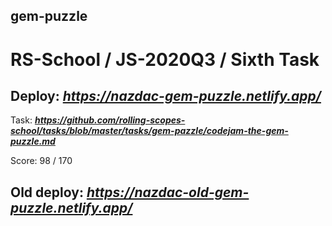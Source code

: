 ## gem-puzzle

# RS-School / JS-2020Q3 / Sixth Task

## Deploy:   ***https://nazdac-gem-puzzle.netlify.app/***


Task: ***https://github.com/rolling-scopes-school/tasks/blob/master/tasks/gem-pazzle/codejam-the-gem-puzzle.md***


Score: 98 / 170

## Old deploy: ***https://nazdac-old-gem-puzzle.netlify.app/***
